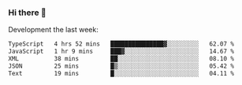 ### Hi there 👋

Development the last week:
<!--START_SECTION:waka-->

```txt
TypeScript   4 hrs 52 mins   ███████████████▓░░░░░░░░░   62.07 %
JavaScript   1 hr 9 mins     ███▓░░░░░░░░░░░░░░░░░░░░░   14.67 %
XML          38 mins         ██░░░░░░░░░░░░░░░░░░░░░░░   08.10 %
JSON         25 mins         █▒░░░░░░░░░░░░░░░░░░░░░░░   05.42 %
Text         19 mins         █░░░░░░░░░░░░░░░░░░░░░░░░   04.11 %
```

<!--END_SECTION:waka-->

<!--
**JASONPANGGO/jasonpanggo** is a ✨ _special_ ✨ repository because its `README.md` (this file) appears on your GitHub profile.

Here are some ideas to get you started:

- 🔭 I’m currently working on ...
- 🌱 I’m currently learning ...
- 👯 I’m looking to collaborate on ...
- 🤔 I’m looking for help with ...
- 💬 Ask me about ...
- 📫 How to reach me: ...
- 😄 Pronouns: ...
- ⚡ Fun fact: ...
-->
